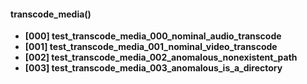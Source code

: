 #### transcode_media()
- **[000] test_transcode_media_000_nominal_audio_transcode**
- **[001] test_transcode_media_001_nominal_video_transcode**
- **[002] test_transcode_media_002_anomalous_nonexistent_path**
- **[003] test_transcode_media_003_anomalous_is_a_directory**
